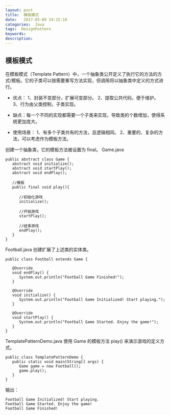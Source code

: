 ```yaml
---
layout: post
title:  模板模式
date:   2017-05-09 19:15:10
categories:  Java
tags:  DesignPattern
keywords: 
description:         
---
```

## 模板模式

在模板模式（Template Pattern）中，一个抽象类公开定义了执行它的方法的方式/模板。它的子类可以按需要重写方法实现，但调用将以抽象类中定义的方式进行。

* 优点： 1、封装不变部分，扩展可变部分。 2、提取公共代码，便于维护。 3、行为由父类控制，子类实现。

* 缺点：每一个不同的实现都需要一个子类来实现，导致类的个数增加，使得系统更加庞大。

* 使用场景： 1、有多个子类共有的方法，且逻辑相同。 2、重要的、复杂的方法，可以考虑作为模板方法。


创建一个抽象类，它的模板方法被设置为 final。  Game.java
```
public abstract class Game {
   abstract void initialize();
   abstract void startPlay();
   abstract void endPlay();
 
   //模板
   public final void play(){
 
      //初始化游戏
      initialize();
 
      //开始游戏
      startPlay();
 
      //结束游戏
      endPlay();
   }
}
```

Football.java   创建扩展了上述类的实体类。
```
public class Football extends Game {
 
   @Override
   void endPlay() {
      System.out.println("Football Game Finished!");
   }
 
   @Override
   void initialize() {
      System.out.println("Football Game Initialized! Start playing.");
   }
 
   @Override
   void startPlay() {
      System.out.println("Football Game Started. Enjoy the game!");
   }
}
```

TemplatePatternDemo.java    使用 Game 的模板方法 play() 来演示游戏的定义方式。
```
public class TemplatePatternDemo {
   public static void main(String[] args) {
      Game game = new Football();
      game.play();      
   }
}
```

输出：
```
Football Game Initialized! Start playing.
Football Game Started. Enjoy the game!
Football Game Finished!
```
